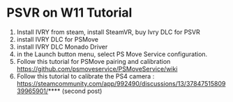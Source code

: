 # PSVR on W11 Tutorial
1. Install IVRY from steam, install SteamVR, buy Ivry DLC for PSVR
2. install IVRY DLC for PSMove
3. install IVRY DLC Monado Driver
4. in the Launch button menu, select PS Move Service configuration.
5. Follow this tutorial for PSMove pairing and calibration https://github.com/psmoveservice/PSMoveService/wiki
6. Follow this tutorial to calibrate the PS4 camera : https://steamcommunity.com/app/992490/discussions/13/3784751580939965901/**** (second post)
